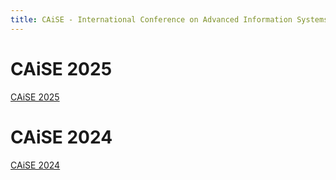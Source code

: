 ```yaml
---
title: CAiSE - International Conference on Advanced Information Systems Engineering
---
```



# CAiSE 2025

[CAiSE 2025](https://conferences.big.tuwien.ac.at/caise2025/index.php)

# CAiSE 2024

[CAiSE 2024](https://cyprusconferences.org/caise2024/)

